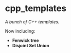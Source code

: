 # cpp_templates
*A bunch of C++ templates.*

Now including:

- **Fenwick tree**
- **Disjoint Set Union**

